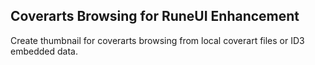 ## Coverarts Browsing for RuneUI Enhancement

Create thumbnail for coverarts browsing from local coverart files or ID3 embedded data.
